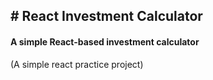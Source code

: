 <h2># React Investment Calculator</h2>

<h4>A simple React-based investment calculator</h4>
(A simple react practice project)
